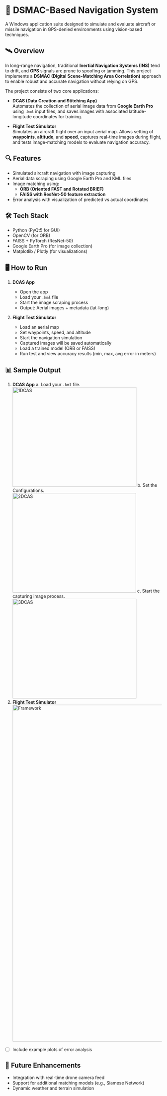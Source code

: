 # 🚀 DSMAC-Based Navigation System

A Windows application suite designed to simulate and evaluate aircraft or missile navigation in GPS-denied environments using vision-based techniques.

## 🛰️ Overview

In long-range navigation, traditional **Inertial Navigation Systems (INS)** tend to drift, and **GPS** signals are prone to spoofing or jamming. This project implements a **DSMAC (Digital Scene-Matching Area Correlation)** approach to enable robust and accurate navigation without relying on GPS.

The project consists of two core applications:

- **DCAS (Data Creation and Stitching App)**  
  Automates the collection of aerial image data from **Google Earth Pro** using `.kml` input files, and saves images with associated latitude-longitude coordinates for training.

- **Flight Test Simulator**  
  Simulates an aircraft flight over an input aerial map. Allows setting of **waypoints**, **altitude**, and **speed**, captures real-time images during flight, and tests image-matching models to evaluate navigation accuracy.

## 🔍 Features

- Simulated aircraft navigation with image capturing
- Aerial data scraping using Google Earth Pro and KML files
- Image matching using:
  - **ORB (Oriented FAST and Rotated BRIEF)**
  - **FAISS with ResNet-50 feature extraction**
- Error analysis with visualization of predicted vs actual coordinates

## 🛠️ Tech Stack

- Python (PyQt5 for GUI)
- OpenCV (for ORB)
- FAISS + PyTorch (ResNet-50)
- Google Earth Pro (for image collection)
- Matplotlib / Plotly (for visualizations)

## 🖥️ How to Run

1. **DCAS App**  
   - Open the app  
   - Load your `.kml` file  
   - Start the image scraping process  
   - Output: Aerial images + metadata (lat-long)

2. **Flight Test Simulator**  
   - Load an aerial map  
   - Set waypoints, speed, and altitude  
   - Start the navigation simulation  
   - Captured images will be saved automatically  
   - Load a trained model (ORB or FAISS)  
   - Run test and view accuracy results (min, max, avg error in meters)

## 📊 Sample Output

1. **DCAS App**
  a. Load your `.kml` file. 
   <img width="398" height="320" alt="1DCAS" src="https://github.com/user-attachments/assets/eea4accb-1d2a-46d2-b0f0-eee78976ec16" />
  b. Set the Configurations.
   <img width="397" height="319" alt="2DCAS" src="https://github.com/user-attachments/assets/fc6a5fae-9259-439d-9314-b4272a815963" />
  c. Start the capturing image process.
   <img width="398" height="320" alt="3DCAS" src="https://github.com/user-attachments/assets/4e19e861-979d-4a24-9bea-2a3735d48a45" />
2. **Flight Test Simulator**
   <img width="1920" height="1080" alt="Framework" src="https://github.com/user-attachments/assets/7c0eb7f9-e1c6-4c13-8e9c-148e59fac940" />

   

- [ ] Include example plots of error analysis

## 📌 Future Enhancements

- Integration with real-time drone camera feed
- Support for additional matching models (e.g., Siamese Network)
- Dynamic weather and terrain simulation


